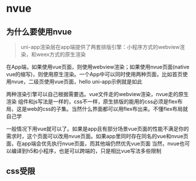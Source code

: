 # nvue

##  为什么要使用nvue

> uni-app渲染层在app端提供了两套排版引擎：小程序方式的webview渲染，和weex方式的原生渲染

在App端，如果使用vue页面，则使用webview渲染；如果使用nvue页面(native vue的缩写)，则使用原生渲染。一个App中可以同时使用两种页面，比如首页使用nvue，二级页使用vue页面，hello uni-app示例就是如此

两种渲染引擎可以自己根据需要选。vue文件走的webview渲染，nvue走的原生渲染
组件和js写法是一样的，css不一样，原生排版的能用的css必须是flex布局，这是web的css的子集。当然什么界面都可以用flex布出来。不懂flex布局就自己学

一般情况下用vue就可以了。如果是app且有部分场景vue页面的性能不满足你的需求时，这个页面可以改用nvue页面。如果app里同时存在同名的vue和nvue页面，在app端会优先执行nvue页面，而其他端仍然优先vue页面
当然，nvue也可以编译到h5和小程序，也是可以跨端的，只是相比vue写法多些限制

## css受限